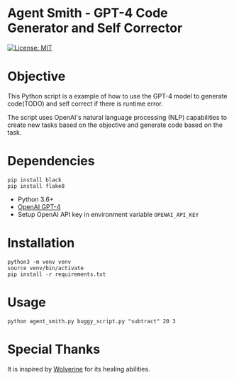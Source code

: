 # Agent Smith - GPT-4 Code Generator and Self Corrector
[![License: MIT](https://img.shields.io/badge/License-MIT-yellow.svg)](https://opensource.org/licenses/MIT)

# Objective
This Python script is a example of how to use the GPT-4 model to generate code(TODO) and self correct if there is runtime error.

The script uses OpenAI's natural language processing (NLP) capabilities to create new tasks based on the objective and generate code based on the task. 

# Dependencies
    pip install black
    pip install flake8

- Python 3.6+
- [OpenAI GPT-4](https://openai.com/blog/gpt-4/)
- Setup OpenAI API key in environment variable `OPENAI_API_KEY`

# Installation

    python3 -m venv venv
    source venv/bin/activate
    pip install -r requirements.txt

# Usage
    
    python agent_smith.py buggy_script.py "subtract" 20 3 


# Special Thanks
It is inspired by [Wolverine](https://github.com/biobootloader/wolverine) for its healing abilities.
